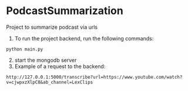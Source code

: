 # PodcastSummarization
Project to summarize podcast via urls

1. To run the project backend, run the following commands:
```
python main.py
```
2. start the mongodb server
3. Example of a request to the backend:
```
http://127.0.0.1:5000/transcribe?url=https://www.youtube.com/watch?v=cjwpxzXlpC8&ab_channel=LexClips
```

